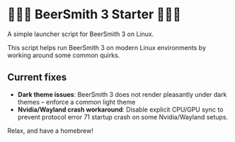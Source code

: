 # 🍺🍺🍺 BeerSmith 3 Starter 🍺🍺🍺

A simple launcher script for BeerSmith 3 on Linux.

This script helps run BeerSmith 3 on modern Linux environments by working around some common quirks.

## Current fixes
- **Dark theme issues**: BeerSmith 3 does not render pleasantly under dark themes – enforce a common light theme
- **Nvidia/Wayland crash workaround**: Disable explicit CPU/GPU sync to prevent protocol error 71 startup crash on some Nvidia/Wayland setups.

Relax, and have a homebrew!

